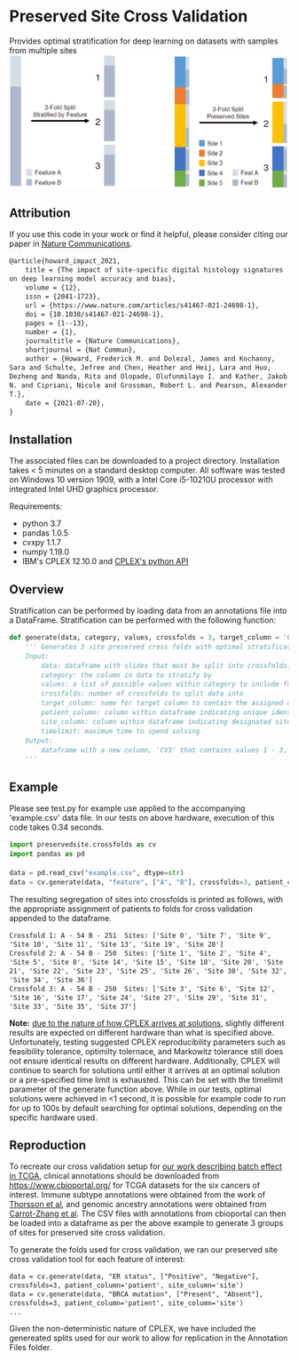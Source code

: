 # Preserved Site Cross Validation
Provides optimal stratification for deep learning on datasets with samples from multiple sites
<br>
<img src="https://github.com/fmhoward/PreservedSiteCV/blob/main/PreservedSitesCV.png?raw=true" width="600">

## Attribution
If you use this code in your work or find it helpful, please consider citing our paper in <a href='https://www.nature.com/articles/s41467-021-24698-1'>Nature Communications</a>.
```
@article{howard_impact_2021,
	title = {The impact of site-specific digital histology signatures on deep learning model accuracy and bias},
	volume = {12},
	issn = {2041-1723},
	url = {https://www.nature.com/articles/s41467-021-24698-1},
	doi = {10.1038/s41467-021-24698-1},
	pages = {1--13},
	number = {1},
	journaltitle = {Nature Communications},
	shortjournal = {Nat Commun},
	author = {Howard, Frederick M. and Dolezal, James and Kochanny, Sara and Schulte, Jefree and Chen, Heather and Heij, Lara and Huo, Dezheng and Nanda, Rita and Olopade, Olufunmilayo I. and Kather, Jakob N. and Cipriani, Nicole and Grossman, Robert L. and Pearson, Alexander T.},
	date = {2021-07-20},
}
```

## Installation
The associated files can be downloaded to a project directory. Installation takes < 5 minutes on a standard desktop computer. All software was tested on Windows 10 version 1909, with a Intel Core i5-10210U processor with integrated Intel UHD graphics processor.

Requirements:
* python 3.7
* pandas 1.0.5
* cvxpy 1.1.7
* numpy 1.19.0
* IBM's CPLEX 12.10.0 and <a href='https://www.ibm.com/support/knowledgecenter/en/SSSA5P_12.8.0/ilog.odms.cplex.help/CPLEX/GettingStarted/topics/set_up/Python_setup.html'>CPLEX's python API</a>

## Overview
Stratification can be performed by loading data from an annotations file into a DataFrame. Stratification can be performed with the following function:
```python
def generate(data, category, values, crossfolds = 3, target_column = 'CV3', patient_column = 'submitter_id', site_column = 'SITE', timelimit = 100):
    ''' Generates 3 site preserved cross folds with optimal stratification of category
    Input:
        data: dataframe with slides that must be split into crossfolds.
        category: the column in data to stratify by
        values: a list of possible values within category to include for stratification
        crossfolds: number of crossfolds to split data into
        target_column: name for target column to contain the assigned crossfolds for each patient in the output dataframe
        patient_column: column within dataframe indicating unique identifier for patient
        site_column: column within dataframe indicating designated site for a patient
        timelimit: maximum time to spend solving
    Output:
        dataframe with a new column, 'CV3' that contains values 1 - 3, indicating the assigned crossfold
    '''
```

## Example
Please see test.py for example use applied to the accompanying 'example.csv' data file.  In our tests on above hardware, execution of this code takes 0.34 seconds.
```python
import preservedsite.crossfolds as cv
import pandas as pd

data = pd.read_csv("example.csv", dtype=str)
data = cv.generate(data, "feature", ["A", "B"], crossfolds=3, patient_column='patient', site_column='site')
```

The resulting segregation of sites into crossfolds is printed as follows, with the appropriate assignment of patients to folds for cross validation appended to the dataframe.
```
Crossfold 1: A - 54 B - 251  Sites: ['Site 0', 'Site 7', 'Site 9', 'Site 10', 'Site 11', 'Site 13', 'Site 19', 'Site 28']
Crossfold 2: A - 54 B - 250  Sites: ['Site 1', 'Site 2', 'Site 4', 'Site 5', 'Site 8', 'Site 14', 'Site 15', 'Site 18', 'Site 20', 'Site 21', 'Site 22', 'Site 23', 'Site 25', 'Site 26', 'Site 30', 'Site 32', 'Site 34', 'Site 36']
Crossfold 3: A - 54 B - 250  Sites: ['Site 3', 'Site 6', 'Site 12', 'Site 16', 'Site 17', 'Site 24', 'Site 27', 'Site 29', 'Site 31', 'Site 33', 'Site 35', 'Site 37']
```

<b>Note:</b> <a href="https://www.ibm.com/support/pages/note-reproducibility-cplex-runs">due to the nature of how CPLEX arrives at solutions</a>, slightly different results are expected on different hardware than what is specified above. Unfortunately, testing suggested CPLEX reproducibility parameters such as feasibility tolerance, optimilty tolernace, and Markowitz tolerance still does not ensure identical results on different hardware. Additionally, CPLEX will continue to search for solutions until either it arrives at an optimal solution or a pre-specified time limit is exhausted. This can be set with the timelimit parameter of the generate function above. While in our tests, optimal solutions were achieved in <1 second, it is possible for example code to run for up to 100s by default searching for optimal solutions, depending on the specific hardware used.

## Reproduction
To recreate our cross validation setup for <a href="https://www.nature.com/articles/s41467-021-24698-1">our work describing batch effect in TCGA</a>, clinical annotations should be downloaded from https://www.cbioportal.org/ for TCGA datasets for the six cancers of interest. Immune subtype annotations were obtained from the work of <a href="https://pubmed.ncbi.nlm.nih.gov/29628290/">Thorsson et al</a>, and genomic ancestry annotations were obtained from <a href="https://www.cell.com/cancer-cell/pdfExtended/S1535-6108(20)30211-7">Carrot-Zhang et al</a>. The CSV files with annotations from cbioportal can then be loaded into a dataframe as per the above example to generate 3 groups of sites for preserved site cross validation.

To generate the folds used for cross validation, we ran our preserved site cross validation tool for each feature of interest:
```
data = cv.generate(data, "ER status", ["Positive", "Negative"], crossfolds=3, patient_column='patient', site_column='site')
data = cv.generate(data, "BRCA mutation", ["Present", "Absent"], crossfolds=3, patient_column='patient', site_column='site')
...
```
Given the non-deterministic nature of CPLEX, we have included the genereated splits used for our work to allow for replication in the Annotation Files folder.


